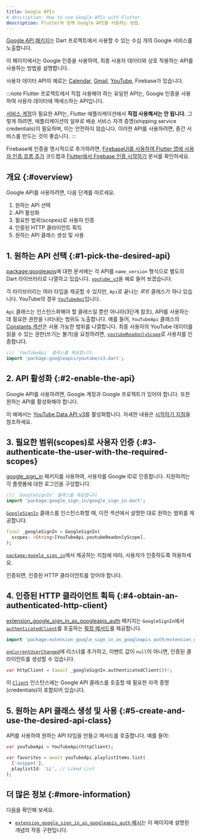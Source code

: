 ```yaml
---
title: Google APIs
# description: How to use Google APIs with Flutter.
description: Flutter와 함께 Google API를 사용하는 방법.
---
```


<?code-excerpt path-base="googleapis/"?>

[Google API 패키지][Google APIs package]는 Dart 프로젝트에서 사용할 수 있는 수십 개의 Google 서비스를 노출합니다.

이 페이지에서는 Google 인증을 사용하여, 최종 사용자 데이터와 상호 작용하는 API를 사용하는 방법을 설명합니다.

사용자 데이터 API의 예로는 [Calendar][], [Gmail][], [YouTube][], Firebase가 있습니다.

:::note
Flutter 프로젝트에서 직접 사용해야 하는 유일한 API는, Google 인증을 사용하여 사용자 데이터에 액세스하는 API입니다.

[서비스 계정][service accounts]이 필요한 API는, Flutter 애플리케이션에서 **직접 사용해서는 안 됩니다.** 
그렇게 하려면, 애플리케이션의 일부로 배송 서비스 자격 증명(shipping service credentials)이 필요하며, 이는 안전하지 않습니다. 
이러한 API를 사용하려면, 중간 서비스를 만드는 것이 좋습니다.
:::

Firebase에 인증을 명시적으로 추가하려면, [FirebaseUI를 사용하여 Flutter 앱에 사용자 인증 흐름 추가][fb-lab] 코드랩과 [Flutter에서 Firebase 인증 시작하기][fb-auth] 문서를 확인하세요.
 
[fb-lab]: {{site.firebase}}/codelabs/firebase-auth-in-flutter-apps
[Calendar]: {{site.pub-api}}/googleapis/latest/calendar_v3/calendar_v3-library.html
[fb-auth]: {{site.firebase}}/docs/auth/flutter/start
[Gmail]: {{site.pub-api}}/googleapis/latest/gmail_v1/gmail_v1-library.html
[Google APIs package]: {{site.pub-pkg}}/googleapis
[service accounts]: https://cloud.google.com/iam/docs/service-account-overview
[YouTube]: {{site.pub-api}}/googleapis/latest/youtube_v3/youtube_v3-library.html

## 개요 {:#overview}

Google API를 사용하려면, 다음 단계를 따르세요.

1. 원하는 API 선택
1. API 활성화
1. 필요한 범위(scopes)로 사용자 인증
1. 인증된 HTTP 클라이언트 획득
1. 원하는 API 클래스 생성 및 사용

## 1. 원하는 API 선택 {:#1-pick-the-desired-api}

[package:googleapis][]에 대한 문서에는 각 API를 `name_version` 형식으로 별도의 Dart 라이브러리로 나열하고 있습니다. 
[`youtube_v3`][]을 예로 들어 보겠습니다.

각 라이브러리는 여러 타입을 제공할 수 있지만, `Api`로 끝나는 _루트_ 클래스가 하나 있습니다. 
YouTube의 경우 [`YouTubeApi`][]입니다.

`Api` 클래스는 인스턴스화해야 할 클래스일 뿐만 아니라(3단계 참조), API를 사용하는 데 필요한 권한을 나타내는 범위도 노출합니다. 
예를 들어, `YouTubeApi` 클래스의 [Constants 섹션][Constants section]은 사용 가능한 범위를 나열합니다. 
최종 사용자의 YouTube 데이터를 읽을 수 있는 권한(쓰기는 불가)을 요청하려면, 
[`youtubeReadonlyScope`][]로 사용자를 인증합니다.

<?code-excerpt "lib/main.dart (youtube-import)"?>
```dart
/// `YouTubeApi` 클래스를 제공합니다.
import 'package:googleapis/youtube/v3.dart';
```

[Constants section]: {{site.pub-api}}/googleapis/latest/youtube_v3/YouTubeApi-class.html#constants
[package:googleapis]: {{site.pub-api}}/googleapis
[`youtube_v3`]: {{site.pub-api}}/googleapis/latest/youtube_v3/youtube_v3-library.html
[`YouTubeApi`]: {{site.pub-api}}/googleapis/latest/youtube_v3/YouTubeApi-class.html
[`youtubeReadonlyScope`]: {{site.pub-api}}/googleapis/latest/youtube_v3/YouTubeApi/youtubeReadonlyScope-constant.html

## 2. API 활성화 {:#2-enable-the-api}

Google API를 사용하려면, Google 계정과 Google 프로젝트가 있어야 합니다. 
또한 원하는 API를 활성화해야 합니다.

이 예에서는 [YouTube Data API v3][YouTube Data API v3]를 활성화합니다. 
자세한 내용은 [시작하기 지침][getting started instructions]을 참조하세요.

[getting started instructions]: https://cloud.google.com/apis/docs/getting-started
[YouTube Data API v3]: https://console.cloud.google.com/apis/library/youtube.googleapis.com

## 3. 필요한 범위(scopes)로 사용자 인증 {:#3-authenticate-the-user-with-the-required-scopes}

[google_sign_in][gsi-pkg] 패키지를 사용하여, 사용자를 Google ID로 인증합니다. 
지원하려는 각 플랫폼에 대한 로그인을 구성합니다.

<?code-excerpt "lib/main.dart (google-import)"?>
```dart
/// `GoogleSignIn` 클래스를 제공합니다
import 'package:google_sign_in/google_sign_in.dart';
```

[`GoogleSignIn`][] 클래스를 인스턴스화할 때, 이전 섹션에서 설명한 대로 원하는 범위를 제공합니다.

<?code-excerpt "lib/main.dart (init)"?>
```dart
final _googleSignIn = GoogleSignIn(
  scopes: <String>[YouTubeApi.youtubeReadonlyScope],
);
```

[`package:google_sign_in`][gsi-pkg]에서 제공하는 지침에 따라, 사용자가 인증하도록 허용하세요.

인증되면, 인증된 HTTP 클라이언트를 얻어야 합니다.

[gsi-pkg]: {{site.pub-pkg}}/google_sign_in
[`GoogleSignIn`]: {{site.pub-api}}/google_sign_in/latest/google_sign_in/GoogleSignIn-class.html

## 4. 인증된 HTTP 클라이언트 획득 {:#4-obtain-an-authenticated-http-client}

[extension_google_sign_in_as_googleapis_auth][] 패키지는 `GoogleSignIn`에서 [`authenticatedClient`][]를 호출하는 [확장 메서드][extension method]를 제공합니다.

<?code-excerpt "lib/main.dart (auth-import)"?>
```dart
import 'package:extension_google_sign_in_as_googleapis_auth/extension_google_sign_in_as_googleapis_auth.dart';
```

[`onCurrentUserChanged`][]에 리스너를 추가하고, 이벤트 값이 `null`이 아니면, 인증된 클라이언트를 생성할 수 있습니다.

<?code-excerpt "lib/main.dart (signin-call)"?>
```dart
var httpClient = (await _googleSignIn.authenticatedClient())!;
```

이 [`Client`][] 인스턴스에는 Google API 클래스를 호출할 때 필요한 자격 증명(credentials)이 포함되어 있습니다.

[`authenticatedClient`]: {{site.pub-api}}/extension_google_sign_in_as_googleapis_auth/latest/extension_google_sign_in_as_googleapis_auth/GoogleApisGoogleSignInAuth/authenticatedClient.html
[`Client`]: {{site.pub-api}}/http/latest/http/Client-class.html
[extension_google_sign_in_as_googleapis_auth]: {{site.pub-pkg}}/extension_google_sign_in_as_googleapis_auth
[extension method]: {{site.dart-site}}/guides/language/extension-methods
[`onCurrentUserChanged`]: {{site.pub-api}}/google_sign_in/latest/google_sign_in/GoogleSignIn/onCurrentUserChanged.html

## 5. 원하는 API 클래스 생성 및 사용 {:#5-create-and-use-the-desired-api-class}

API를 사용하여 원하는 API 타입을 만들고 메서드를 호출합니다. 예를 들어:

<?code-excerpt "lib/main.dart (playlist)"?>
```dart
var youTubeApi = YouTubeApi(httpClient);

var favorites = await youTubeApi.playlistItems.list(
  ['snippet'],
  playlistId: 'LL', // Liked List
);
```

## 더 많은 정보 {:#more-information}

다음을 확인해 보세요.

* [`extension_google_sign_in_as_googleapis_auth` 예시][auth-ex]는 이 페이지에 설명된 개념의 작동 구현입니다.

[auth-ex]: {{site.pub-pkg}}/extension_google_sign_in_as_googleapis_auth/example
